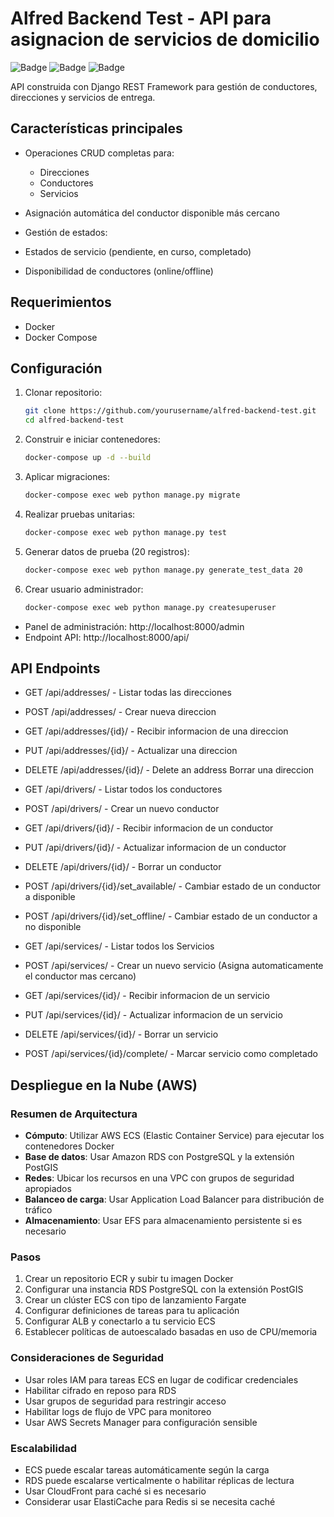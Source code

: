 # Alfred Backend Test - API para asignacion de servicios de domicilio

![Badge](https://img.shields.io/badge/Django-REST%20Framework-green) ![Badge](https://img.shields.io/badge/PostgreSQL-Database-blue) ![Badge](https://img.shields.io/badge/Docker-Containerization-2496ED)

API construida con Django REST Framework para gestión de conductores, direcciones y servicios de entrega.

## Características principales

- Operaciones CRUD completas para:
  - Direcciones
  - Conductores 
  - Servicios

-  Asignación automática del conductor disponible más cercano
-  Gestión de estados:
  - Estados de servicio (pendiente, en curso, completado)
  - Disponibilidad de conductores (online/offline)


## Requerimientos

- Docker
- Docker Compose

## Configuración

1. Clonar repositorio:
     ```bash
     git clone https://github.com/yourusername/alfred-backend-test.git
     cd alfred-backend-test
     ```
2. Construir e iniciar contenedores:
     ```bash
     docker-compose up -d --build
     ```
3. Aplicar migraciones:
     ```bash
     docker-compose exec web python manage.py migrate
     ```
4. Realizar pruebas unitarias:
     ```bash
     docker-compose exec web python manage.py test
     ```
5. Generar datos de prueba (20 registros):
      ```bash
     docker-compose exec web python manage.py generate_test_data 20
     ```
6. Crear usuario administrador:
      ```bash
     docker-compose exec web python manage.py createsuperuser
     ```
- Panel de administración: http://localhost:8000/admin
- Endpoint API: http://localhost:8000/api/

## API Endpoints


- GET /api/addresses/ - Listar todas las direcciones

- POST /api/addresses/ - Crear nueva direccion

- GET /api/addresses/{id}/ - Recibir informacion de una direccion

- PUT /api/addresses/{id}/ - Actualizar una direccion

- DELETE /api/addresses/{id}/ - Delete an address Borrar  una direccion

- GET /api/drivers/ - Listar todos los conductores

- POST /api/drivers/ - Crear un nuevo conductor

- GET /api/drivers/{id}/ - Recibir informacion de un conductor

- PUT /api/drivers/{id}/ - Actualizar informacion de un conductor

- DELETE /api/drivers/{id}/ - Borrar un conductor

- POST /api/drivers/{id}/set_available/ - Cambiar estado de un conductor a disponible

- POST /api/drivers/{id}/set_offline/ - Cambiar estado de un conductor a no disponible

- GET /api/services/ - Listar todos los Servicios

- POST /api/services/ - Crear un nuevo servicio (Asigna automaticamente el conductor mas cercano)

- GET /api/services/{id}/ - Recibir informacion de un servicio

- PUT /api/services/{id}/ - Actualizar informacion de un servicio

- DELETE /api/services/{id}/ - Borrar un servicio

- POST /api/services/{id}/complete/ - Marcar servicio como completado

## Despliegue en la Nube (AWS)

### Resumen de Arquitectura
- **Cómputo**: Utilizar AWS ECS (Elastic Container Service) para ejecutar los contenedores Docker
- **Base de datos**: Usar Amazon RDS con PostgreSQL y la extensión PostGIS
- **Redes**: Ubicar los recursos en una VPC con grupos de seguridad apropiados
- **Balanceo de carga**: Usar Application Load Balancer para distribución de tráfico
- **Almacenamiento**: Usar EFS para almacenamiento persistente si es necesario

### Pasos
1. Crear un repositorio ECR y subir tu imagen Docker
2. Configurar una instancia RDS PostgreSQL con la extensión PostGIS
3. Crear un clúster ECS con tipo de lanzamiento Fargate
4. Configurar definiciones de tareas para tu aplicación
5. Configurar ALB y conectarlo a tu servicio ECS
6. Establecer políticas de autoescalado basadas en uso de CPU/memoria

### Consideraciones de Seguridad
- Usar roles IAM para tareas ECS en lugar de codificar credenciales
- Habilitar cifrado en reposo para RDS
- Usar grupos de seguridad para restringir acceso
- Habilitar logs de flujo de VPC para monitoreo
- Usar AWS Secrets Manager para configuración sensible

### Escalabilidad
- ECS puede escalar tareas automáticamente según la carga
- RDS puede escalarse verticalmente o habilitar réplicas de lectura
- Usar CloudFront para caché si es necesario
- Considerar usar ElastiCache para Redis si se necesita caché

